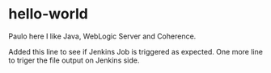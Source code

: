 # hello-world

Paulo here I like Java, WebLogic Server and Coherence.

Added this line to see if Jenkins Job is triggered as expected.
One more line to triger the file output on Jenkins side.
